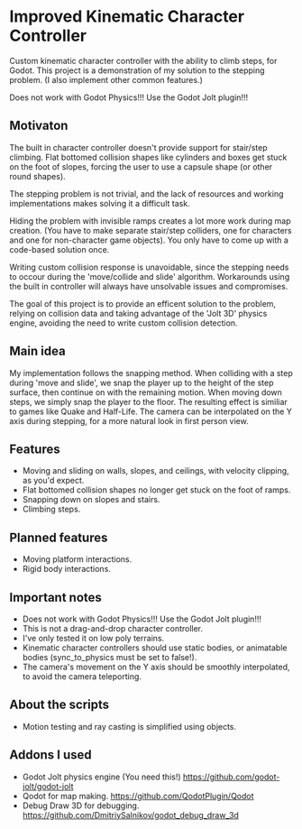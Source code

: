 # Improved Kinematic Character Controller
Custom kinematic character controller with the ability to climb steps, for Godot.
This project is a demonstration of my solution to the stepping problem. (I also implement other common features.)

Does not work with Godot Physics!!! Use the Godot Jolt plugin!!!

## Motivaton
The built in character controller doesn't provide support for stair/step climbing. Flat bottomed collision shapes like cylinders and boxes get stuck on the foot of slopes, forcing the user to use a capsule shape (or other round shapes).

The stepping problem is not trivial, and the lack of resources and working implementations makes solving it a difficult task. 

Hiding the problem with invisible ramps creates a lot more work during map creation. (You have to make separate stair/step colliders, one for characters and one for non-character game objects). You only have to come up with a code-based solution once. 

Writing custom collision response is unavoidable, since the stepping needs to occour during the 'move/collide and slide' algorithm. Workarounds using the built in controller will always have unsolvable issues and compromises.

The goal of this project is to provide an efficent solution to the problem, relying on collision data and taking advantage of the 'Jolt 3D' physics engine, avoiding the need to write custom collision detection.

## Main idea
My implementation follows the snapping method. When colliding with a step during 'move and slide', we snap the player up to the height of the step surface, then continue on with the remaining motion. When moving down steps, we simply snap the player to the floor.
The resulting effect is similiar to games like Quake and Half-Life. The camera can be interpolated on the Y axis during stepping, for a more natural look in first person view.

## Features
- Moving and sliding on walls, slopes, and ceilings, with velocity clipping, as you'd expect.
- Flat bottomed collision shapes no longer get stuck on the foot of ramps.
- Snapping down on slopes and stairs.
- Climbing steps.

## Planned features
- Moving platform interactions.
- Rigid body interactions.

## Important notes
- Does not work with Godot Physics!!! Use the Godot Jolt plugin!!!
- This is not a drag-and-drop character controller.
- I've only tested it on low poly terrains.
- Kinematic character controllers should use static bodies, or animatable bodies (sync_to_physics must be set to false!).
- The camera's movement on the Y axis should be smoothly interpolated, to avoid the camera teleporting.

## About the scripts
- Motion testing and ray casting is simplified using objects.

## Addons I used
- Godot Jolt physics engine (You need this!) https://github.com/godot-jolt/godot-jolt
- Qodot for map making. https://github.com/QodotPlugin/Qodot
- Debug Draw 3D for debugging. https://github.com/DmitriySalnikov/godot_debug_draw_3d
